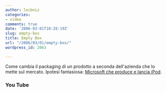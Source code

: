 ```yaml
---
author: leibniz
categories:
- video
comments: true
date: '2006-03-01T10:28:19Z'
slug: empty-box
title: Empty Box
url: "/2006/03/01/empty-box/"
wordpress_id: 2063

---
```

Come cambia il packaging di un prodotto a seconda dell'azienda che lo mette sul mercato. Ipotesi fantasiosa: [Microsoft che produce e lancia iPod](http://www.youtube.com/watch?v=EUXnJraKM3k&search=ipod%20microsoft).


### You Tube
